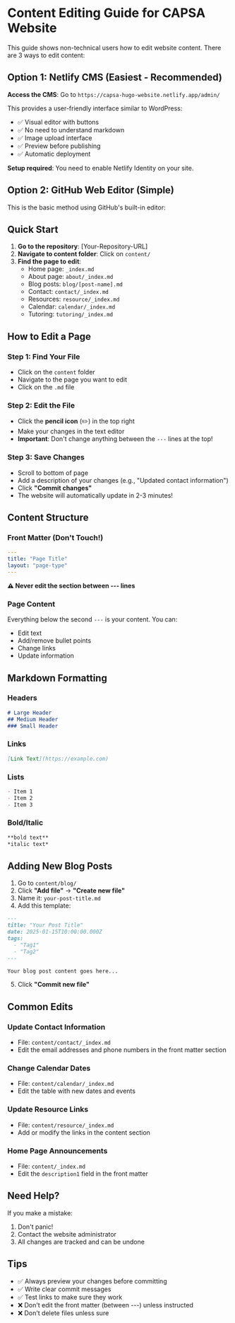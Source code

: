 # Content Editing Guide for CAPSA Website

This guide shows non-technical users how to edit website content. There are 3 ways to edit content:

## Option 1: Netlify CMS (Easiest - Recommended)

**Access the CMS**: Go to `https://capsa-hugo-website.netlify.app/admin/`

This provides a user-friendly interface similar to WordPress:
- ✅ Visual editor with buttons
- ✅ No need to understand markdown
- ✅ Image upload interface
- ✅ Preview before publishing
- ✅ Automatic deployment

**Setup required**: You need to enable Netlify Identity on your site.

## Option 2: GitHub Web Editor (Simple)

This is the basic method using GitHub's built-in editor:

## Quick Start

1. **Go to the repository**: [Your-Repository-URL]
2. **Navigate to content folder**: Click on `content/`
3. **Find the page to edit**:
   - Home page: `_index.md`
   - About page: `about/_index.md` 
   - Blog posts: `blog/[post-name].md`
   - Contact: `contact/_index.md`
   - Resources: `resource/_index.md`
   - Calendar: `calendar/_index.md`
   - Tutoring: `tutoring/_index.md`

## How to Edit a Page

### Step 1: Find Your File
- Click on the `content` folder
- Navigate to the page you want to edit
- Click on the `.md` file

### Step 2: Edit the File
- Click the **pencil icon** (✏️) in the top right
- Make your changes in the text editor
- **Important**: Don't change anything between the `---` lines at the top!

### Step 3: Save Changes
- Scroll to bottom of page
- Add a description of your changes (e.g., "Updated contact information")
- Click **"Commit changes"**
- The website will automatically update in 2-3 minutes!

## Content Structure

### Front Matter (Don't Touch!)
```yaml
---
title: "Page Title"
layout: "page-type"
---
```
**⚠️ Never edit the section between --- lines**

### Page Content
Everything below the second `---` is your content. You can:
- Edit text
- Add/remove bullet points
- Change links
- Update information

## Markdown Formatting

### Headers
```markdown
# Large Header
## Medium Header  
### Small Header
```

### Links
```markdown
[Link Text](https://example.com)
```

### Lists
```markdown
- Item 1
- Item 2
- Item 3
```

### Bold/Italic
```markdown
**bold text**
*italic text*
```

## Adding New Blog Posts

1. Go to `content/blog/`
2. Click **"Add file"** → **"Create new file"**
3. Name it: `your-post-title.md`
4. Add this template:

```markdown
---
title: "Your Post Title"
date: 2025-01-15T10:00:00.000Z
tags:
  - "Tag1"
  - "Tag2"
---

Your blog post content goes here...
```

5. Click **"Commit new file"**

## Common Edits

### Update Contact Information
- File: `content/contact/_index.md`
- Edit the email addresses and phone numbers in the front matter section

### Change Calendar Dates
- File: `content/calendar/_index.md`
- Edit the table with new dates and events

### Update Resource Links
- File: `content/resource/_index.md`
- Add or modify the links in the content section

### Home Page Announcements
- File: `content/_index.md`
- Edit the `description1` field in the front matter

## Need Help?

If you make a mistake:
1. Don't panic! 
2. Contact the website administrator
3. All changes are tracked and can be undone

## Tips
- ✅ Always preview your changes before committing
- ✅ Write clear commit messages
- ✅ Test links to make sure they work
- ❌ Don't edit the front matter (between ---) unless instructed
- ❌ Don't delete files unless sure